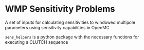 # WMP Sensitivity Problems

A set of inputs for calculating sensitivities to windowed multipole parameters using sensitivity capabilities in OpenMC

`sens_helpers` is a python package with the necessary functions for executing a CLUTCH sequence
